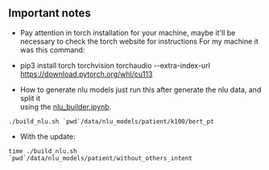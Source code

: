## Important notes
- Pay attention in torch installation for your machine,
maybe it'll be necessary to check the torch website for instructions
For my machine it was this command:
- pip3 install torch torchvision torchaudio --extra-index-url https://download.pytorch.org/whl/cu113


- How to generate nlu models just run this after generate the nlu data, and split it\
using the [nlu_builder.ipynb](notebooks/nlu_builder.ipynb).
```shell
./build_nlu.sh `pwd`/data/nlu_models/patient/k100/bert_pt
```

- With the update:
```shell
time ./build_nlu.sh `pwd`/data/nlu_models/patient/without_others_intent
```

